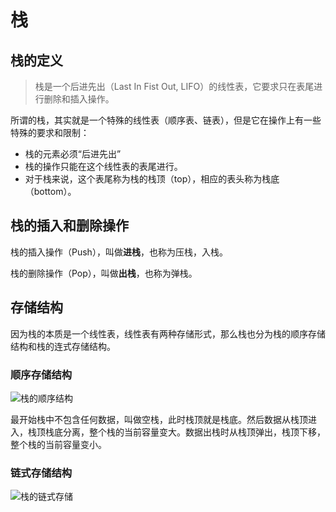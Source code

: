 # 栈

## 栈的定义

> 栈是一个后进先出（Last In Fist Out, LIFO）的线性表，它要求只在表尾进行删除和插入操作。

所谓的栈，其实就是一个特殊的线性表（顺序表、链表），但是它在操作上有一些特殊的要求和限制：

- 栈的元素必须“后进先出”
- 栈的操作只能在这个线性表的表尾进行。
- 对于栈来说，这个表尾称为栈的栈顶（top），相应的表头称为栈底（bottom）。

## 栈的插入和删除操作

栈的插入操作（Push），叫做**进栈**，也称为压栈，入栈。

栈的删除操作（Pop），叫做**出栈**，也称为弹栈。

## 存储结构

因为栈的本质是一个线性表，线性表有两种存储形式，那么栈也分为栈的顺序存储结构和栈的连式存储结构。

### 顺序存储结构

![栈的顺序结构](https://gitee.com/koala010/typora/raw/master/img/20210814181929.png)

最开始栈中不包含任何数据，叫做空栈，此时栈顶就是栈底。然后数据从栈顶进入，栈顶栈底分离，整个栈的当前容量变大。数据出栈时从栈顶弹出，栈顶下移，整个栈的当前容量变小。



### 链式存储结构

![栈的链式存储](https://gitee.com/koala010/typora/raw/master/img/20210814182033.png)

